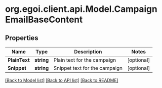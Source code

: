 # org.egoi.client.api.Model.CampaignEmailBaseContent
## Properties

Name | Type | Description | Notes
------------ | ------------- | ------------- | -------------
**PlainText** | **string** | Plain text for the campaign | [optional] 
**Snippet** | **string** | Snippet text for the campaign | [optional] 

[[Back to Model list]](../README.md#documentation-for-models) [[Back to API list]](../README.md#documentation-for-api-endpoints) [[Back to README]](../README.md)

